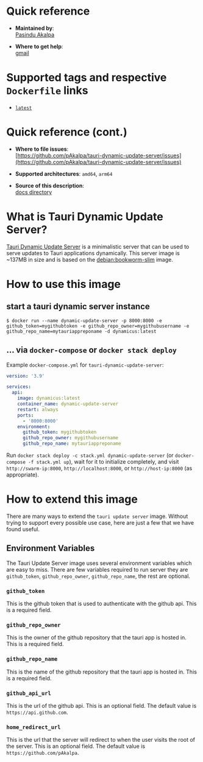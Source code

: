 # Quick reference

-	**Maintained by**:  
     [Pasindu Akalpa](https://github.com/pAkalpa)

-	**Where to get help**:  
     [gmail](mailto:pasinduakalpa1998@gmail.com)

# Supported tags and respective `Dockerfile` links

-	[`latest`](https://github.com/pAkalpa/tauri-dynamic-update-server/blob/main/Dockerfile)

# Quick reference (cont.)

-	**Where to file issues**:  
     [https://github.com/pAkalpa/tauri-dynamic-update-server/issues](https://github.com/pAkalpa/tauri-dynamic-update-server/issues)

-	**Supported architectures**:
     `amd64`, `arm64`

-	**Source of this description**:  
     [docs directory](https://github.com/pAkalpa/tauri-dynamic-update-server/tree/main/docs)

# What is Tauri Dynamic Update Server?

[Tauri Dynamic Update Server](https://github.com/pAkalpa/tauri-dynamic-update-server) is a minimalistic server that can be used to serve updates to Tauri applications dynamically. This server image is ~137MB in size and is based on the [debian:bookworm-slim](https://hub.docker.com/_/debian/tags?page=1&name=bookworm-slim) image.

# How to use this image

## start a tauri dynamic server instance

```console
$ docker run --name dynamic-update-server -p 8000:8000 -e github_token=mygithubtoken -e github_repo_owner=mygithubusername -e github_repo_name=mytauriappreponame -d dynamicus:latest
```

## ... via `docker-compose` or `docker stack deploy`

Example `docker-compose.yml` for `tauri-dynamic-update-server`:

```yaml
version: '3.9'

services:
  api:
    image: dynamicus:latest
    container_name: dynamic-update-server
    restart: always
    ports:
      - '8000:8000'
    environment:
      github_token: mygithubtoken
      github_repo_owner: mygithubusername
      github_repo_name: mytauriappreponame

```

Run `docker stack deploy -c stack.yml dynamic-update-server` (or `docker-compose -f stack.yml up`), wait for it to initialize completely, and visit `http://swarm-ip:8000`, `http://localhost:8000`, or `http://host-ip:8000` (as appropriate).

# How to extend this image

There are many ways to extend the `tauri update server` image. Without trying to support every possible use case, here are just a few that we have found useful.

## Environment Variables

The Tauri Update Server image uses several environment variables which are easy to miss. There are few variables required to run server they are `github_token`, `github_repo_owner`, `github_repo_name`, the rest are optional.

### `github_token`

This is the github token that is used to authenticate with the github api. This is a required field.

### `github_repo_owner`

This is the owner of the github repository that the tauri app is hosted in. This is a required field.

### `github_repo_name`

This is the name of the github repository that the tauri app is hosted in. This is a required field.

### `github_api_url`

This is the url of the github api. This is an optional field. The default value is `https://api.github.com`.

### `home_redirect_url`

This is the url that the server will redirect to when the user visits the root of the server. This is an optional field. The default value is `https://github.com/pAkalpa`.
